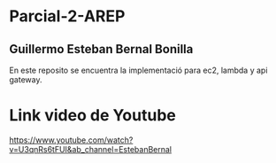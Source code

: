 # Parcial-2-AREP

## Guillermo Esteban Bernal Bonilla

En este reposito se encuentra la implementació para ec2, lambda y api gateway.

# Link video de Youtube

https://www.youtube.com/watch?v=U3qnRs6tFUI&ab_channel=EstebanBernal